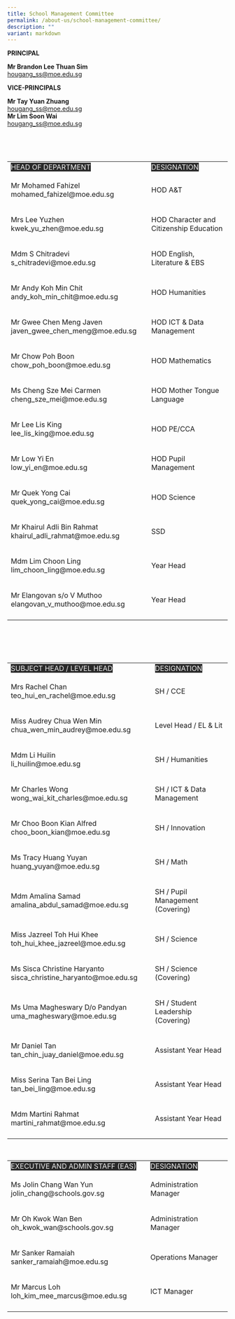 ```yaml
---
title: School Management Committee
permalink: /about-us/school-management-committee/
description: ""
variant: markdown
---
```

**PRINCIPAL**

**Mr Brandon Lee Thuan Sim**   
[hougang_ss@moe.edu.sg](mailto:hougang_ss@moe.edu.sg)

**VICE-PRINCIPALS**   

**Mr Tay Yuan Zhuang**      
[hougang_ss@moe.edu.sg](mailto:hougang_ss@moe.edu.sg)  
**Mr Lim Soon Wai**  
[hougang_ss@moe.edu.sg](mailto:hougang_ss@moe.edu.sg)


<p>&nbsp;</p>
<br>
<table width="648">
<tbody>
<tr>
<td>
<span style="color:#EEE;background-color:#2A2A2A">HEAD OF DEPARTMENT</span></td>
<td class="tg-2705"><span style="color:#EEE;background-color:#2A2A2A">DESIGNATION</span>
</td>
</tr>
<tr>
<td style="width: 364.891px;">
<p>Mr Mohamed Fahizel<br> mohamed_fahizel@moe.edu.sg</p>
</td>
<td style="width: 266.109px;">
<p>HOD A&amp;T</p>
</td>
</tr>
<tr>
<td style="width: 364.891px;">
<p>Mrs Lee Yuzhen<br> kwek_yu_zhen@moe.edu.sg</p>
</td>
<td style="width: 266.109px;">
<p>HOD Character and Citizenship Education</p>
</td>
</tr>
<tr>
<td style="width: 364.891px;">
<p>Mdm S Chitradevi<br> s_chitradevi@moe.edu.sg</p>
</td>
<td style="width: 266.109px;">
<p>HOD English, Literature &amp; EBS</p>
</td>
</tr>
<tr>
<td style="width: 364.891px;">
<p>Mr Andy Koh Min Chit<br> andy_koh_min_chit@moe.edu.sg</p>
</td>
<td style="width: 266.109px;">
<p>HOD Humanities</p>
</td>
</tr>
<tr>
<td style="width: 364.891px;">
<p>Mr Gwee Chen Meng Javen<br> javen_gwee_chen_meng@moe.edu.sg</p>
</td>
<td style="width: 266.109px;">
<p>HOD ICT &amp; Data Management</p>
</td>
</tr>
<tr>
<td style="width: 364.891px;">
<p>Mr Chow Poh Boon<br> chow_poh_boon@moe.edu.sg</p>
</td>
<td style="width: 266.109px;">
<p>HOD&nbsp;Mathematics</p>
</td>
</tr>
<tr>
<td style="width: 364.891px;">
<p>Ms Cheng Sze Mei Carmen<br> cheng_sze_mei@moe.edu.sg</p>
</td>
<td style="width: 266.109px;">
<p>HOD Mother Tongue Language</p>
</td>
</tr>
<tr>
<td style="width: 364.891px;">
<p>Mr Lee Lis King<br> lee_lis_king@moe.edu.sg</p>
</td>
<td style="width: 266.109px;">
<p>HOD PE/CCA</p>
</td>
</tr>
<tr>
<td style="width: 364.891px;">
<p>Mr Low Yi En<br> low_yi_en@moe.edu.sg</p>
</td>
<td style="width: 266.109px;">
<p>HOD Pupil Management</p>
</td>
</tr>	
<tr>
<td style="width: 364.891px;">
<p>Mr Quek Yong Cai<br> quek_yong_cai@moe.edu.sg</p>
</td>
<td style="width: 266.109px;">
<p>HOD Science</p>
</td>
</tr>
<tr>
<td style="width: 364.891px;">
<p>Mr Khairul Adli Bin Rahmat<br> khairul_adli_rahmat@moe.edu.sg</p>
</td>
<td style="width: 266.109px;">
<p>SSD</p>
</td>
</tr>
<tr>
<td style="width: 364.891px;">
<p>Mdm Lim Choon Ling<br> lim_choon_ling@moe.edu.sg</p>
</td>
<td style="width: 266.109px;">
<p>Year Head</p>
</td>
</tr>
<tr>
<td style="width: 364.891px;">
<p>Mr Elangovan s/o V Muthoo<br> elangovan_v_muthoo@moe.edu.sg</p>
</td>
<td style="width: 266.109px;">
<p>Year Head</p>
</td>
</tr>
<tr>
<td>
</td></tr></tbody>
</table>
<p>&nbsp;</p>
<br>
<br>
	
	
	
	
<table width="648">
<tbody>
<tr>
<td>
<span style="color:#EEE;background-color:#2A2A2A">SUBJECT HEAD / LEVEL HEAD</span></td>
<td class="tg-2705"><span style="color:#EEE;background-color:#2A2A2A">DESIGNATION</span>
</td>
</tr>
<tr>
<td style="width: 364.891px;">
<p>Mrs Rachel Chan<br> teo_hui_en_rachel@moe.edu.sg</p>
</td>
<td style="width: 266.109px;">
<p>SH / CCE</p>
</td>
</tr>
	<tr>
<td>
<p>Miss Audrey Chua Wen Min<br> chua_wen_min_audrey@moe.edu.sg</p>
</td>
<td>
<p>Level Head / EL &amp; Lit</p>
</td>
</tr>
<tr>
<td>
<p>Mdm Li Huilin<br> li_huilin@moe.edu.sg</p>
</td>
<td>
<p>SH / Humanities</p>
</td>
</tr>
<tr>
<td>
<p>Mr Charles Wong<br> wong_wai_kit_charles@moe.edu.sg</p>
</td>
<td>
<p>SH / ICT &amp; Data Management</p>
</td>
</tr>
<tr>
<td>
<p>Mr Choo Boon Kian Alfred<br> choo_boon_kian@moe.edu.sg</p>
</td>
<td>
<p>SH / Innovation</p>
</td>
</tr>
<tr>
<td>
<p>Ms Tracy Huang Yuyan<br> huang_yuyan@moe.edu.sg</p>
</td>
<td>
<p>SH / Math</p>
</td>
</tr>
<tr>
<td>
<p>Mdm Amalina Samad<br> amalina_abdul_samad@moe.edu.sg</p>
</td>
<td>
<p>SH / Pupil Management (Covering)</p>
</td>
</tr>
<tr>
<td>
<p>Miss Jazreel Toh Hui Khee<br> toh_hui_khee_jazreel@moe.edu.sg</p>
</td>
<td>
<p>SH / Science</p>
</td>
</tr>
<tr>
<td>
<p>Ms Sisca Christine Haryanto<br> sisca_christine_haryanto@moe.edu.sg</p>
</td>
<td>
<p>SH / Science (Covering)</p>
</td>
</tr>
<tr>
<td>
<p>Ms Uma Magheswary D/o Pandyan<br> uma_magheswary@moe.edu.sg</p>
</td>
<td>
<p>SH / Student Leadership (Covering)</p>
</td>
</tr>
<tr>
<td>
<p>Mr Daniel Tan<br> tan_chin_juay_daniel@moe.edu.sg</p>
</td>
<td>
<p>Assistant Year Head</p>
</td>
</tr>
<tr>
<td>
<p>Miss Serina Tan Bei Ling<br> tan_bei_ling@moe.edu.sg</p>
</td>
<td>
<p>Assistant Year Head</p>
</td>
</tr>
<tr>
<td>
<p>Mdm Martini Rahmat<br> martini_rahmat@moe.edu.sg</p>
</td>
<td>
<p>Assistant Year Head</p>
</td>
</tr>
<tr>
<td>
</td></tr></tbody>
</table>	






<p>&nbsp;</p>
<table width="648">
<tbody>
<tr>
<td style="width: 364.891px;"><span style="color: #eee; background-color: #2a2a2a;">EXECUTIVE AND ADMIN STAFF (EAS)</span></td>
<td style="width: 266.109px;"><span style="color: #eee; background-color: #2a2a2a;">DESIGNATION</span>
</td>
</tr>
<tr>
<td>
<p>Ms Jolin Chang Wan Yun<br>jolin_chang@schools.gov.sg</p>
</td>
<td>
<p>Administration Manager</p>
</td>
</tr>
<tr>
<td>
<p>Mr Oh Kwok Wan Ben<br>oh_kwok_wan@schools.gov.sg</p>
</td>
<td>
<p>Administration Manager</p>
</td>
</tr>
<tr>
<td>
<p>Mr Sanker Ramaiah<br>sanker_ramaiah@moe.edu.sg</p>
</td>
<td>
<p>Operations Manager</p>
</td>
</tr>
<tr>
<td>
<p>Mr Marcus Loh<br>loh_kim_mee_marcus@moe.edu.sg</p>
</td>
<td>
<p>ICT Manager</p>
</td>
</tr>
<tr>
<td>
</td></tr></tbody>
</table>